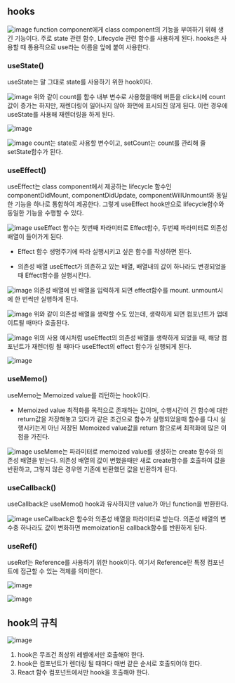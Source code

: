 ## hooks

![image](https://user-images.githubusercontent.com/88424067/193702544-6bff4fb0-0cd2-4981-bfe8-dd6305394c98.png)
function component에게 class component의 기능을 부여하기 위해 생긴 기능이다.
주로 state 관련 함수, Lifecycle 관련 함수를 사용하게 된다. 
hooks은 사용할 때 통용적으로 use라는 이름을 앞에 붙여 사용한다.

### useState()

useState는 말 그대로 state를 사용하기 위한 hook이다.

![image](https://user-images.githubusercontent.com/88424067/193702776-eb4572ce-d23f-4c4b-9208-7bc1554e255e.png)
위와 같이 count를 함수 내부 변수로 사용했을때에 버튼을 click시에 count값이 증가는 하지만, 재렌더링이 일어나지 않아 화면에 표시되진 않게 된다.
이런 경우에 useState를 사용해 재렌더링을 하게 된다.

![image](https://user-images.githubusercontent.com/88424067/193702933-581a3508-663a-414c-adaa-a3815f918909.png)

![image](https://user-images.githubusercontent.com/88424067/193703133-8d1aabc6-8b1f-4a33-8320-86e78533669c.png)
 count는 state로 사용할 변수이고, setCount는 count를 관리해 줄 setState함수가 된다.
 
 ### useEffect()
 
 useEffect는 class component에서 제공하는 lifecycle 함수인 componentDidMount, componentDidUpdate, componentWillUnmount와 동일한 기능을 하나로 통합하여 제공한다.
 그렇게 useEffect hook만으로 lifecycle함수와 동일한 기능을 수행할 수 있다.

![image](https://user-images.githubusercontent.com/88424067/193703868-26ffccc7-3567-4233-b4c5-52ccaecf2eeb.png)
useEffect 함수는 첫번째 파라미터로 Effect함수, 두번쨰 파라미터로 의존성 배열이 들어가게 된다.

* Effect 함수
생명주기에 따라 실행시키고 싶은 함수를 작성하면 된다.

* 의존성 배열
useEffect가 의존하고 있는 배열, 배열내의 값이 하나라도 변경되었을 때 Effect함수를 실행시킨다.

![image](https://user-images.githubusercontent.com/88424067/193704045-696202fd-8855-43bd-b7f9-3d99ff5f9d03.png)
의존성 배열에 빈 배열을 입력하게 되면 effect함수를 mount. unmount시에 한 번씩만 실행하게 된다.

![image](https://user-images.githubusercontent.com/88424067/193704156-51a2c0a8-1e6f-4bcc-b28a-6bf5e986ff1c.png)
위와 같이 의존성 배열을 생략할 수도 있는데, 생략하게 되면 컴포넌트가 업데이트될 때마다 호출된다.

![image](https://user-images.githubusercontent.com/88424067/193704339-a35bbfe2-585e-4fa8-87ad-af0e9b068966.png)
위의 사용 예시처럼 useEffect의 의존성 배열을 생략하게 되었을 때, 해당 컴포넌트가 재렌더링 될 때마다 useEffect의 effect 함수가 실행되게 된다.

![image](https://user-images.githubusercontent.com/88424067/193705312-6cb6019e-f7c0-416c-8434-a0e52fc4b1f2.png)

### useMemo()

useMemo는 Memoized value를 리턴하는 hook이다.

* Memoized value
최적화를 목적으로 존재하는 값이며, 수행시간이 긴 함수에 대한 return값을 저장해놓고 있다가 같은 조건으로 함수가 실행되었을때
함수를 다시 실행시키는게 아닌 저장된 Memoized value값을 return 함으로써 최적화에 많은 이점을 가진다.

![image](https://user-images.githubusercontent.com/88424067/193705908-fe8f22ec-eb12-42fb-a393-43041d0b39c5.png)
useMeme는 파라미터로 memoized value를 생성하는 create 함수와 의존성 배열을 받는다.
의존성 배열의 값이 변했을때만 새로 create함수를 호출하여 값을 반환하고, 그렇지 않은 경우엔 기존에 반환했던 값을 반환하게 된다. 

### useCallback()

useCallback은 useMemo() hook과 유사하지만 value가 아닌 function을 반환한다.

![image](https://user-images.githubusercontent.com/88424067/193706388-2ac1cb97-fd46-46a4-b0d4-fd7e62725ee1.png)
useCallback은 함수와 의존성 배열을 파라미터로 받는다. 의존성 배열의 변수중 하나라도 값이 변화하면 memoization된 callback함수를 반환하게 된다.

### useRef()

useRef는 Reference를 사용하기 위한 hook이다. 여기서 Reference란 특정 컴포넌트에 접근할 수 있는 객체를 의미한다.

![image](https://user-images.githubusercontent.com/88424067/193706719-f0b8ff51-fc1c-464e-8f75-355a85bd11d7.png)

![image](https://user-images.githubusercontent.com/88424067/193706755-cec5e865-df02-47c1-a616-f5b6bdd40eb0.png)

## hook의 규칙 

![image](https://user-images.githubusercontent.com/88424067/193707358-3fa15c25-ec1d-4b38-9ad7-f1462cd0da60.png)
1. hook은 무조건 최상위 레벨에서만 호출해야 한다.
2. hook은 컴포넌트가 렌더링 될 때마다 매번 같은 순서로 호출되어야 한다.
3. React 함수 컴포넌트에서만 hook을 호출해야 한다.



